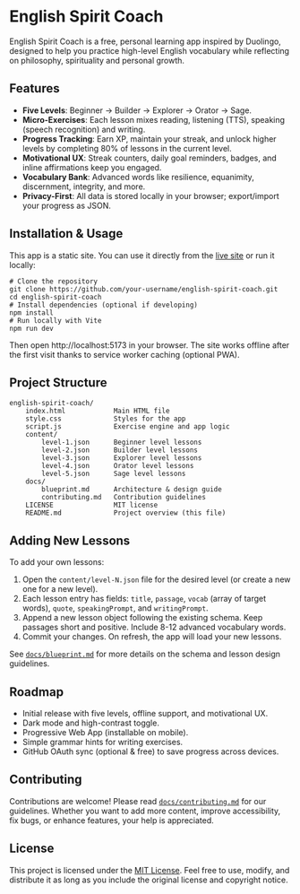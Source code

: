 # English Spirit Coach

English Spirit Coach is a free, personal learning app inspired by Duolingo, designed to help you practice high-level English vocabulary while reflecting on philosophy, spirituality and personal growth.

## Features

- **Five Levels**: Beginner -> Builder -> Explorer -> Orator -> Sage.
- **Micro-Exercises**: Each lesson mixes reading, listening (TTS), speaking (speech recognition) and writing.
- **Progress Tracking**: Earn XP, maintain your streak, and unlock higher levels by completing 80% of lessons in the current level.
- **Motivational UX**: Streak counters, daily goal reminders, badges, and inline affirmations keep you engaged.
- **Vocabulary Bank**: Advanced words like resilience, equanimity, discernment, integrity, and more.
- **Privacy-First**: All data is stored locally in your browser; export/import your progress as JSON.

## Installation & Usage

This app is a static site. You can use it directly from the [live site](https://your-username.github.io/english-spirit-coach/) or run it locally:

    # Clone the repository
    git clone https://github.com/your-username/english-spirit-coach.git
    cd english-spirit-coach
    # Install dependencies (optional if developing)
    npm install
    # Run locally with Vite
    npm run dev

Then open http://localhost:5173 in your browser. The site works offline after the first visit thanks to service worker caching (optional PWA).

## Project Structure

    english-spirit-coach/
        index.html            Main HTML file
        style.css             Styles for the app
        script.js             Exercise engine and app logic
        content/
            level-1.json      Beginner level lessons
            level-2.json      Builder level lessons
            level-3.json      Explorer level lessons
            level-4.json      Orator level lessons
            level-5.json      Sage level lessons
        docs/
            blueprint.md      Architecture & design guide
            contributing.md   Contribution guidelines
        LICENSE               MIT license
        README.md             Project overview (this file)

## Adding New Lessons

To add your own lessons:

1. Open the `content/level-N.json` file for the desired level (or create a new one for a new level).
2. Each lesson entry has fields: `title`, `passage`, `vocab` (array of target words), `quote`, `speakingPrompt`, and `writingPrompt`.
3. Append a new lesson object following the existing schema. Keep passages short and positive. Include 8-12 advanced vocabulary words.
4. Commit your changes. On refresh, the app will load your new lessons.

See [`docs/blueprint.md`](docs/blueprint.md) for more details on the schema and lesson design guidelines.

## Roadmap

- Initial release with five levels, offline support, and motivational UX.
- Dark mode and high-contrast toggle.
- Progressive Web App (installable on mobile).
- Simple grammar hints for writing exercises.
- GitHub OAuth sync (optional & free) to save progress across devices.

## Contributing

Contributions are welcome! Please read [`docs/contributing.md`](docs/contributing.md) for our guidelines. Whether you want to add more content, improve accessibility, fix bugs, or enhance features, your help is appreciated.

## License

This project is licensed under the [MIT License](LICENSE). Feel free to use, modify, and distribute it as long as you include the original license and copyright notice.
